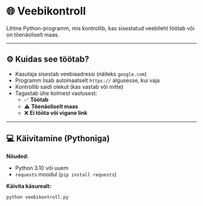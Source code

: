 # 🌐 Veebikontroll

Lihtne Python-programm, mis kontrollib, kas sisestatud veebileht töötab või on tõenäoliselt maas.

---

## ⚙️ Kuidas see töötab?

- Kasutaja sisestab veebiaadressi (näiteks `google.com`)
- Programm lisab automaatselt `https://` algusesse, kui vaja
- Kontrollib saidi olekut (kas vastab või mitte)
- Tagastab ühe kolmest vastusest:
  - ✅ **Töötab**
  - ⚠️ **Tõenäoliselt maas**
  - ❌ **Ei tööta või vigane link**

---

## 💻 Käivitamine (Pythoniga)

**Nõuded:**
- Python 3.10 või uuem
- `requests` moodul (`pip install requests`)

**Käivita käsurealt:**

```bash
python veebikontroll.py
